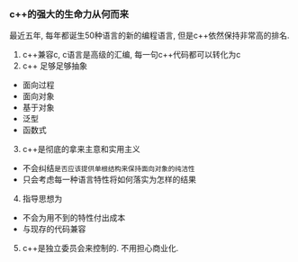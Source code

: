 ### c++的强大的生命力从何而来
最近五年, 每年都诞生50种语言的新的编程语言, 但是c++依然保持非常高的排名.

1. c++兼容c, c语言是高级的汇编, 每一句c++代码都可以转化为c
2. c++ 足够足够抽象
 - 面向过程
 - 面向对象
 - 基于对象
 - 泛型
 - 函数式
 
3. c++是彻底的拿来主意和实用主义
 - 不会纠结`是否应该提供单根结构来保持面向对象的纯洁性`
 - 只会考虑每一种语言特性将如何落实为怎样的结果

4. 指导思想为
 - 不会为用不到的特性付出成本
 - 与现存的代码兼容
 
5. c++是独立委员会来控制的. 不用担心商业化.
